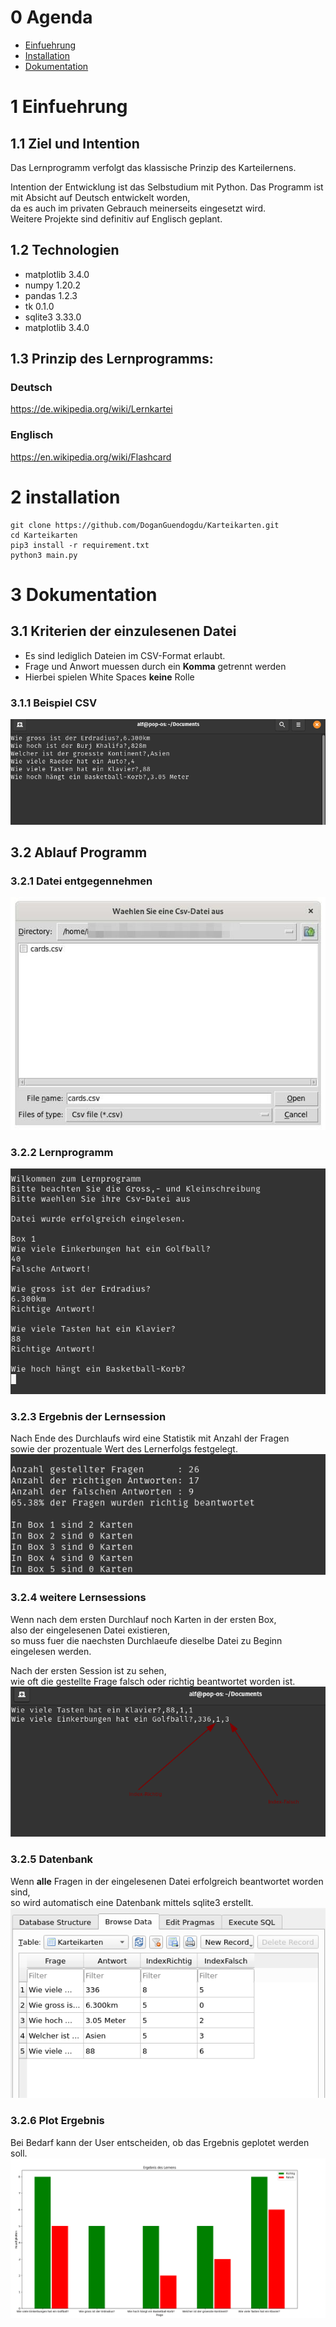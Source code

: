 # 0 Agenda 
* [Einfuehrung](#einf)
* [Installation](#installation)
* [Dokumentation](#doc)

 <a name="einf"/>
 
# 1 Einfuehrung 

## 1.1 Ziel und Intention
Das Lernprogramm verfolgt das klassische Prinzip des Karteilernens.

Intention der Entwicklung ist das Selbstudium mit Python.
Das Programm ist mit Absicht auf Deutsch entwickelt worden,  
da es auch im privaten Gebrauch meinerseits eingesetzt wird.  
Weitere Projekte sind definitiv auf Englisch geplant.

## 1.2 Technologien 
* matplotlib 3.4.0
* numpy      1.20.2
* pandas     1.2.3
* tk         0.1.0
* sqlite3    3.33.0
* matplotlib 3.4.0


## 1.3 Prinzip des Lernprogramms:
### Deutsch   
https://de.wikipedia.org/wiki/Lernkartei

### Englisch 
https://en.wikipedia.org/wiki/Flashcard

 <a name="installation"/>

# 2 installation
```
git clone https://github.com/DoganGuendogdu/Karteikarten.git 
cd Karteikarten
pip3 install -r requirement.txt
python3 main.py
```
 <a name="doc"/>

# 3 Dokumentation

## 3.1 Kriterien der einzulesenen Datei
* Es sind lediglich Dateien im CSV-Format erlaubt.
* Frage und Anwort muessen durch ein **Komma** getrennt werden  
* Hierbei spielen White Spaces **keine** Rolle
 
 ### 3.1.1 Beispiel CSV
 <img src = "images/questions_answers.png" width = "650">


## 3.2 Ablauf Programm 

### 3.2.1 Datei entgegennehmen
<img src = "images/input.jpg"> 
  
### 3.2.2 Lernprogramm
<img src ="images/program.png">

### 3.2.3 Ergebnis der Lernsession
Nach Ende des Durchlaufs wird eine Statistik mit Anzahl der Fragen  
sowie der prozentuale Wert des Lernerfolgs festgelegt.  
<img src = "images/statistics.png"> 

### 3.2.4 weitere Lernsessions
Wenn nach dem ersten Durchlauf noch Karten in der ersten Box,  
also der eingelesenen Datei existieren,  
so muss fuer die naechsten Durchlaeufe dieselbe Datei zu Beginn eingelesen werden.

Nach der ersten Session ist zu sehen,  
wie oft die gestellte Frage falsch oder richtig beantwortet worden ist.    
<img src = "images/after_session.png"> 

### 3.2.5 Datenbank
Wenn **alle** Fragen in der eingelesenen Datei erfolgreich beantwortet worden sind,  
so wird automatisch eine Datenbank mittels sqlite3 erstellt.
<img src = "images/database.png"> 

### 3.2.6 Plot Ergebnis
Bei Bedarf kann der User entscheiden, ob das Ergebnis geplotet werden soll.  
<img src = "images/plot.png"> 






